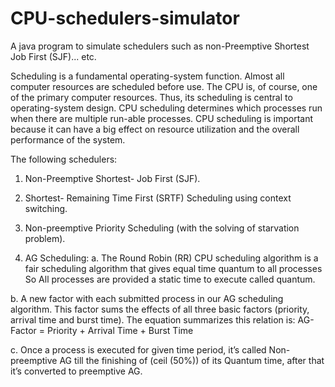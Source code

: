 # CPU-schedulers-simulator
A java program to simulate schedulers such as non-Preemptive Shortest Job First (SJF)... etc.

Scheduling is a fundamental operating-system function. Almost all computer resources are
scheduled before use. The CPU is, of course, one of the primary computer resources. Thus,
its scheduling is central to operating-system design. CPU scheduling determines which
processes run when there are multiple run-able processes. CPU scheduling is important
because it can have a big effect on resource utilization and the overall performance of the
system.


The following schedulers:

1. Non-Preemptive Shortest- Job First (SJF).

2. Shortest- Remaining Time First (SRTF) Scheduling using context switching.

3. Non-preemptive Priority Scheduling (with the solving of starvation problem).

4. AG Scheduling:
a. The Round Robin (RR) CPU scheduling algorithm is a fair scheduling
algorithm that gives equal time quantum to all processes So All processes
are provided a static time to execute called quantum.

b. A new factor with each submitted process in our AG scheduling algorithm. 
This factor sums the effects of all three basic factors (priority, arrival time and burst time). 
The equation summarizes this relation is:
AG-Factor = Priority + Arrival Time + Burst Time

c. Once a process is executed for given time period, it’s called
Non-preemptive AG till the finishing of (ceil (50%)) of its Quantum time,
after that it’s converted to preemptive AG.
